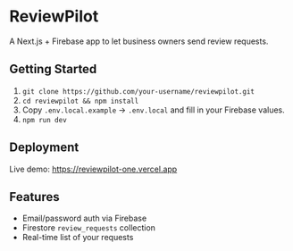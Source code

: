 # ReviewPilot

A Next.js + Firebase app to let business owners send review requests.

## Getting Started

1. `git clone https://github.com/your-username/reviewpilot.git`
2. `cd reviewpilot && npm install`
3. Copy `.env.local.example` → `.env.local` and fill in your Firebase values.
4. `npm run dev`

## Deployment

Live demo: https://reviewpilot-one.vercel.app

## Features

- Email/password auth via Firebase  
- Firestore `review_requests` collection  
- Real-time list of your requests  
